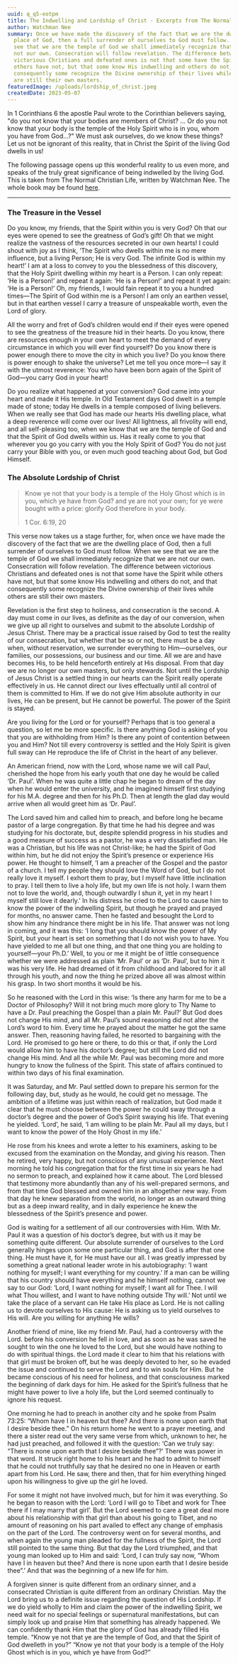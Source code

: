 ```yaml
---
uuid: q_q5-eotpm
title: The Indwelling and Lordship of Christ - Excerpts from The Normal Christian Life
author: Watchman Nee
summary: Once we have made the discovery of the fact that we are the dwelling
  place of God, then a full surrender of ourselves to God must follow. When we
  see that we are the temple of God we shall immediately recognize that we are
  not our own. Consecration will follow revelation. The difference between
  victorious Christians and defeated ones is not that some have the Spirit while
  others have not, but that some know His indwelling and others do not, and that
  consequently some recognize the Divine ownership of their lives while others
  are still their own masters.
featuredImage: /uploads/lordship_of_christ.jpeg
createdDate: 2023-05-07
---
```

In 1 Corinthians 6 the apostle Paul wrote to the Corinthian believers saying, "do you not know that your bodies are members of Christ? ... Or do you not know that your body is the temple of the Holy Spirit who is in you, whom you have from God...?" We must ask ourselves, do we know these things?  Let us not be ignorant of this reality, that in Christ the Spirit of the living God dwells in us!

The following passage opens up this wonderful reality to us even more, and speaks of the truly great significance of being indwelled by the living God. This is taken from The Normal Christian Life, written by Watchman Nee. The whole book may be found [here](https://ccel.org/ccel/nee/normal/normal).

---

### The Treasure in the Vessel

Do you know, my friends, that the Spirit within you is very God? Oh that our eyes were opened to see the greatness of God’s gift! Oh that we might realize the vastness of the resources secreted in our own hearts! I could shout with joy as I think, ‘The Spirit who dwells within me is no mere influence, but a living Person; He is very God. The infinite God is within my heart!’ I am at a loss to convey to you the blessedness of this discovery, that the Holy Spirit dwelling within my heart is a Person. I can only repeat: ‘He is a Person!’ and repeat it again: ‘He is a Person!’ and repeat it yet again: ‘He is a Person!’ Oh, my friends, I would fain repeat it to you a hundred times—The Spirit of God within me is a Person! I am only an earthen vessel, but in that earthen vessel I carry a treasure of unspeakable worth, even the Lord of glory.

All the worry and fret of God’s children would end if their eyes were opened to see the greatness of the treasure hid in their hearts. Do you know, there are resources enough in your own heart to meet the demand of every circumstance in which you will ever find yourself? Do you know there is power enough there to move the city in which you live? Do you know there is power enough to shake the universe? Let me tell you once more—I say it with the utmost reverence: You who have been born again of the Spirit of God—you carry God in your heart!

Do you realize what happened at your conversion? God came into your heart and made it His temple. In Old Testament days God dwelt in a temple made of stone; today He dwells in a temple composed of living believers. When we really see that God has made our hearts His dwelling place, what a deep reverence will come over our lives! All lightness, all frivolity will end, and all self-pleasing too, when we know that we are the temple of God and that the Spirit of God dwells within us. Has it really come to you that wherever you go you carry with you the Holy Spirit of God? You do not just carry your Bible with you, or even much good teaching about God, but God Himself.

### The Absolute Lordship of Christ

> Know ye not that your body is a temple of the Holy Ghost which is in you, which ye have from God? and ye are not your own; for ye were bought with a price: glorify God therefore in your body.
>
> 1 Cor. 6:19, 20

This verse now takes us a stage further, for, when once we have made the discovery of the fact that we are the dwelling place of God, then a full surrender of ourselves to God must follow. When we see that we are the temple of God we shall immediately recognize that we are not our own. Consecration will follow revelation. The difference between victorious Christians and defeated ones is not that some have the Spirit while others have not, but that some know His indwelling and others do not, and that consequently some recognize the Divine ownership of their lives while others are still their own masters.

Revelation is the first step to holiness, and consecration is the second. A day must come in our lives, as definite as the day of our conversion, when we give up all right to ourselves and submit to the absolute Lordship of Jesus Christ. There may be a practical issue raised by God to test the reality of our consecration, but whether that be so or not, there must be a day when, without reservation, we surrender everything to Him—ourselves, our families, our possessions, our business and our time. All we are and have becomes His, to be held henceforth entirely at His disposal. From that day we are no longer our own masters, but only stewards. Not until the Lordship of Jesus Christ is a settled thing in our hearts can the Spirit really operate effectively in us. He cannot direct our lives effectually until all control of them is committed to Him. If we do not give Him absolute authority in our lives, He can be present, but He cannot be powerful. The power of the Spirit is stayed.

Are you living for the Lord or for yourself? Perhaps that is too general a question, so let me be more specific. Is there anything God is asking of you that you are withholding from Him? Is there any point of contention between you and Him? Not till every controversy is settled and the Holy Spirit is given full sway can He reproduce the life of Christ in the heart of any believer.

An American friend, now with the Lord, whose name we will call Paul, cherished the hope from his early youth that one day he would be called ‘Dr. Paul’. When he was quite a little chap he began to dream of the day when he would enter the university, and he imagined himself first studying for his M.A. degree and then for his Ph.D. Then at length the glad day would arrive when all would greet him as ‘Dr. Paul’.

The Lord saved him and called him to preach, and before long he became pastor of a large congregation. By that time he had his degree and was studying for his doctorate, but, despite splendid progress in his studies and a good measure of success as a pastor, he was a very dissatisfied man. He was a Christian, but his life was not Christ-like; he had the Spirit of God within him, but he did not enjoy the Spirit’s presence or experience His power. He thought to himself, ‘I am a preacher of the Gospel and the pastor of a church. I tell my people they should love the Word of God, but I do not really love it myself. I exhort them to pray, but I myself have little inclination to pray. I tell them to live a holy life, but my own life is not holy. I warn them not to love the world, and, though outwardly I shun it, yet in my heart I myself still love it dearly.’ In his distress he cried to the Lord to cause him to know the power of the indwelling Spirit, but though he prayed and prayed for months, no answer came. Then he fasted and besought the Lord to show him any hindrance there might be in his life. That answer was not long in coming, and it was this: ‘I long that you should know the power of My Spirit, but your heart is set on something that I do not wish you to have. You have yielded to me all but one thing, and that one thing you are holding to yourself—your Ph.D.’ Well, to you or me it might be of little consequence whether we were addressed as plain ‘Mr. Paul’ or as ‘Dr. Paul’, but to him it was his very life. He had dreamed of it from childhood and labored for it all through his youth, and now the thing he prized above all was almost within his grasp. In two short months it would be his.

So he reasoned with the Lord in this wise: ‘Is there any harm for me to be a Doctor of Philosophy? Will it not bring much more glory to Thy Name to have a Dr. Paul preaching the Gospel than a plain Mr. Paul?’ But God does not change His mind, and all Mr. Paul’s sound reasoning did not alter the Lord’s word to him. Every time he prayed about the matter he got the same answer. Then, reasoning having failed, he resorted to bargaining with the Lord. He promised to go here or there, to do this or that, if only the Lord would allow him to have his doctor’s degree; but still the Lord did not change His mind. And all the while Mr. Paul was becoming more and more hungry to know the fullness of the Spirit. This state of affairs continued to within two days of his final examination.

It was Saturday, and Mr. Paul settled down to prepare his sermon for the following day, but, study as he would, he could get no message. The ambition of a lifetime was just within reach of realization, but God made it clear that he must choose between the power he could sway through a doctor’s degree and the power of God’s Spirit swaying his life. That evening he yielded. ‘Lord’, he said, ‘I am willing to be plain Mr. Paul all my days, but I want to know the power of the Holy Ghost in my life.’

He rose from his knees and wrote a letter to his examiners, asking to be excused from the examination on the Monday, and giving his reason. Then he retired, very happy, but not conscious of any unusual experience. Next morning he told his congregation that for the first time in six years he had no sermon to preach, and explained how it came about. The Lord blessed that testimony more abundantly than any of his well-prepared sermons, and from that time God blessed and owned him in an altogether new way. From that day he knew separation from the world, no longer as an outward thing but as a deep inward reality, and in daily experience he knew the blessedness of the Spirit’s presence and power.

God is waiting for a settlement of all our controversies with Him. With Mr. Paul it was a question of his doctor’s degree, but with us it may be something quite different. Our absolute surrender of ourselves to the Lord generally hinges upon some one particular thing, and God is after that one thing. He must have it, for He must have our all. I was greatly impressed by something a great national leader wrote in his autobiography: ‘I want nothing for myself; I want everything for my country.’ If a man can be willing that his country should have everything and he himself nothing, cannot we say to our God: ‘Lord, I want nothing for myself; I want all for Thee. I will what Thou willest, and I want to have nothing outside Thy will.’ Not until we take the place of a servant can He take His place as Lord. He is not calling us to devote ourselves to His cause: He is asking us to yield ourselves to His will. Are you willing for anything He wills?

Another friend of mine, like my friend Mr. Paul, had a controversy with the Lord. before his conversion he fell in love, and as soon as he was saved he sought to win the one he loved to the Lord, but she would have nothing to do with spiritual things. the Lord made it clear to him that his relations with that girl must be broken off, but he was deeply devoted to her, so he evaded the issue and continued to serve the Lord and to win souls for Him. But he became conscious of his need for holiness, and that consciousness marked the beginning of dark days for him. He asked for the Spirit’s fullness that he might have power to live a holy life, but the Lord seemed continually to ignore his request.

One morning he had to preach in another city and he spoke from Psalm 73:25: “Whom have I in heaven but thee? And there is none upon earth that I desire beside thee.” On his return home he went to a prayer meeting, and there a sister read out the very same verse from which, unknown to her, he had just preached, and followed it with the question: ‘Can we truly say: “There is none upon earth that I desire beside thee”?’ There was power in that word. It struck right home to his heart and he had to admit to himself that he could not truthfully say that he desired no one in Heaven or earth apart from his Lord. He saw, there and then, that for him everything hinged upon his willingness to give up the girl he loved.

For some it might not have involved much, but for him it was everything. So he began to reason with the Lord: ‘Lord I will go to Tibet and work for Thee there if I may marry that girl’. But the Lord seemed to care a great deal more about his relationship with that girl than about his going to Tibet, and no amount of reasoning on his part availed to effect any change of emphasis on the part of the Lord. The controversy went on for several months, and when again the young man pleaded for the fullness of the Spirit, the Lord still pointed to the same thing. But that day the Lord triumphed, and that young man looked up to Him and said: ‘Lord, I can truly say now, “Whom have I in heaven but thee? And there is none upon earth that I desire beside thee”.’ And that was the beginning of a new life for him.

A forgiven sinner is quite different from an ordinary sinner, and a consecrated Christian is quite different from an ordinary Christian. May the Lord bring us to a definite issue regarding the question of His Lordship. If we do yield wholly to Him and claim the power of the indwelling Spirit, we need wait for no special feelings or supernatural manifestations, but can simply look up and praise Him that something has already happened. We can confidently thank Him that the glory of God has already filled His temple. “Know ye not that ye are the temple of God, and that the Spirit of God dwelleth in you?” “Know ye not that your body is a temple of the Holy Ghost which is in you, which ye have from God?”
